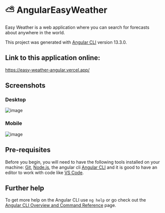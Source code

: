 # ⛅ AngularEasyWeather
Easy Weather is a web application where you can search for forecasts about anywhere in the world.

This project was generated with [Angular CLI](https://github.com/angular/angular-cli) version 13.3.0.

## Link to this application online:

https://easy-weather-angular.vercel.app/

## Screenshots

### Desktop
![image](https://user-images.githubusercontent.com/73261068/162352938-6d3a84c8-310c-49dd-a2e4-7d826b36812d.png)

### Mobile
![image](https://user-images.githubusercontent.com/73261068/162352822-887d3591-eff3-4edf-821a-6aba3768d36b.png)

## Pre-requisites

Before you begin, you will need to have the following tools installed on your machine: [Git](https://git-scm.com/book/en/v2/Getting-Started-Installing-Git), [Node.js](https://nodejs.org/en/download/package-manager/), the angular cli [Angular CLI](https://angular.io/cli) and it is good to have an editor to work with code like [VS Code](https://code.visualstudio.com/Download).

## Further help

To get more help on the Angular CLI use `ng help` or go check out the [Angular CLI Overview and Command Reference](https://angular.io/cli) page.
